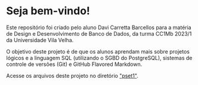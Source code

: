 # Seja bem-vindo!
Este repositório foi criado pelo aluno Davi Carretta Barcellos para a matéria de Design e Desenvolvimento de Banco de Dados, da turma CC1Mb 2023/1 da Universidade Vila Velha. <br>

O objetivo deste projeto é de que os alunos aprendam mais sobre projetos lógicos e a linguagem SQL (utilizando o SGBD do PostgreSQL), sistemas de controle de versões (Git) e GitHub Flavored Markdown. <br>

Acesse os arquivos deste projeto no diretório ["pset1"](https://github.com/davicarretta/uvv_bd1_cc1mb/tree/main/pset1). <br>

